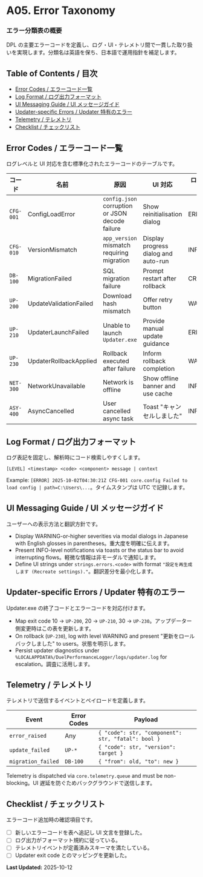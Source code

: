 # A05. Error Taxonomy
### エラー分類表の概要
DPL の主要エラーコードを定義し、ログ・UI・テレメトリ間で一貫した取り扱いを実現します。分類名は英語を保ち、日本語で運用指針を補足します。

## Table of Contents / 目次
- [Error Codes / エラーコード一覧](#error-codes)
- [Log Format / ログ出力フォーマット](#log-format)
- [UI Messaging Guide / UI メッセージガイド](#ui-messaging)
- [Updater-specific Errors / Updater 特有のエラー](#updater-errors)
- [Telemetry / テレメトリ](#telemetry)
- [Checklist / チェックリスト](#error-checklist)

## <a id="error-codes"></a>Error Codes / エラーコード一覧
ログレベルと UI 対応を含む標準化されたエラーコードのテーブルです。

| コード | 名前 | 原因 | UI 対応 | ログレベル |
|--------|------|------|----------|------------|
| `CFG-001` | ConfigLoadError | `config.json` corruption or JSON decode failure | Show reinitialisation dialog | ERROR |
| `CFG-010` | VersionMismatch | `app_version` mismatch requiring migration | Display progress dialog and auto-run | INFO |
| `DB-100` | MigrationFailed | SQL migration failure | Prompt restart after rollback | CRITICAL |
| `UP-200` | UpdateValidationFailed | Download hash mismatch | Offer retry button | WARNING |
| `UP-210` | UpdaterLaunchFailed | Unable to launch `Updater.exe` | Provide manual update guidance | ERROR |
| `UP-230` | UpdaterRollbackApplied | Rollback executed after failure | Inform rollback completion | WARNING |
| `NET-300` | NetworkUnavailable | Network is offline | Show offline banner and use cache | INFO |
| `ASY-400` | AsyncCancelled | User cancelled async task | Toast "キャンセルしました" | INFO |

## <a id="log-format"></a>Log Format / ログ出力フォーマット
ログ表記を固定し、解析時にコード検索しやすくします。

```
[LEVEL] <timestamp> <code> <component> message | context
```

Example: `[ERROR] 2025-10-02T04:30:21Z CFG-001 core.config Failed to load config | path=C:\Users\...`。タイムスタンプは UTC で記録します。

## <a id="ui-messaging"></a>UI Messaging Guide / UI メッセージガイド
ユーザーへの表示方法と翻訳方針です。

- Display WARNING-or-higher severities via modal dialogs in Japanese with English glosses in parentheses。重大度を明確に伝えます。
- Present INFO-level notifications via toasts or the status bar to avoid interrupting flows。軽微な情報は非モーダルで通知します。
- Define UI strings under `strings.errors.<code>` with format `"設定を再生成します (Recreate settings)."`。翻訳差分を最小化します。

## <a id="updater-errors"></a>Updater-specific Errors / Updater 特有のエラー
Updater.exe の終了コードとエラーコードを対応付けます。

- Map exit code 10 → `UP-200`, 20 → `UP-210`, 30 → `UP-230`。アップデーター側変更時はこの表を更新します。
- On rollback (`UP-230`), log with level WARNING and present "更新をロールバックしました" to users。状態を明示します。
- Persist updater diagnostics under `%LOCALAPPDATA%/DuelPerformanceLogger/logs/updater.log` for escalation。調査に活用します。

## <a id="telemetry"></a>Telemetry / テレメトリ
テレメトリで送信するイベントとペイロードを定義します。

| Event | Error Codes | Payload |
|-------|-------------|---------|
| `error_raised` | Any | `{ "code": str, "component": str, "fatal": bool }` |
| `update_failed` | `UP-*` | `{ "code": str, "version": target }` |
| `migration_failed` | `DB-100` | `{ "from": old, "to": new }` |

Telemetry is dispatched via `core.telemetry.queue` and must be non-blocking。UI 遅延を防ぐためバックグラウンドで送信します。

## <a id="error-checklist"></a>Checklist / チェックリスト
エラーコード追加時の確認項目です。

- [ ] 新しいエラーコードを表へ追記し UI 文言を登録した。
- [ ] ログ出力がフォーマット規約に従っている。
- [ ] テレメトリイベントが定義済みスキーマを満たしている。
- [ ] Updater exit code とのマッピングを更新した。

**Last Updated:** 2025-10-12
